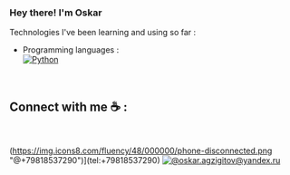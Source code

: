### Hey there! I'm Oskar

<!--
**AgzigitovOskar/AgzigitovOskar** is a ✨ _special_ ✨ repository because its `README.md` (this file) appears on your GitHub profile.

Here are some ideas to get you started:

- 🔭 I’m currently working on ...
- 🌱 I’m currently learning ...
- 👯 I’m looking to collaborate on ...
- 🤔 I’m looking for help with ...
- 💬 Ask me about ...
- 📫 How to reach me: ...
- 😄 Pronouns: ...
- ⚡ Fun fact: ...
-->
Technologies I've been learning and using so far :

- Programming languages : <br />
    [![Python](http://img.shields.io/badge/-Python-eee?style=flat-square&logo=python&logoColor#F7BD2F)](https://dinhanhthi.com/notes#python)

<br>

## Connect with me ☕ :

<br>

(https://img.icons8.com/fluency/48/000000/phone-disconnected.png "@+79818537290")](tel:+79818537290) [![@oskar.agzigitov@yandex.ru](https://img.icons8.com/fluency/48/000000/apple-mail.png "@askar.agzigitov@yandex.ru")](oskar.agzigitov@yandex.ru)

<br>
